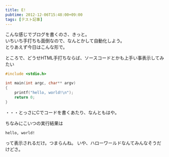 ```yaml
---
title: E!
pubtime: 2012-12-06T15:48:00+09:00
tags: [テスト記事]
---
```


こんな感じでブログを書くのさ、きっと。  
いちいち手打ちも面倒なので、なんとかして自動化しよう。  
とりあえず今日はこんな形で。

ところで、どうせHTML手打ちならば、ソースコードとかも上手い事表示してみたい
``` c
#include <stdio.h>

int main(int argc, char** argv)
{
	printf("hello, world!\n");
	return 0;
}
```
・・・とっさにCでコードを書くあたり、なんともはや。

ちなみにこいつの実行結果は
```
hello, world!
```
って表示されるだけ。つまらんね。
いや、ハローワールドなんてみんなそうだけどさ。
